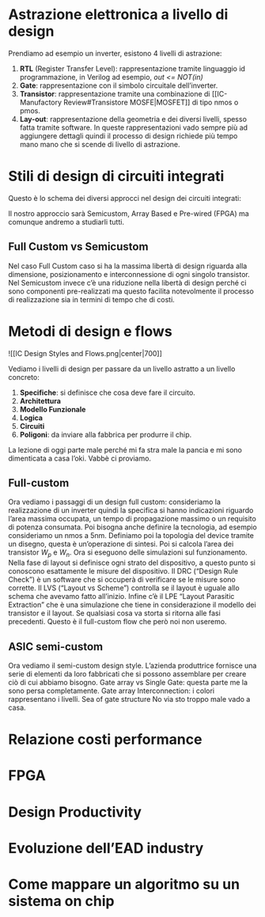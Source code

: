 # Astrazione elettronica a livello di design

Prendiamo ad esempio un inverter, esistono 4 livelli di astrazione:
1. **RTL** (Register Transfer Level): rappresentazione tramite linguaggio id programmazione, in Verilog ad esempio, *out <= NOT(in)*
2. **Gate**: rappresentazione con il simbolo circuitale dell’inverter.
3. **Transistor**: rappresentazione tramite una combinazione di [[IC-Manufactory Review#Transistore MOSFE|MOSFET]] di tipo nmos o pmos.
4. **Lay-out**: rappresentazione della geometria e dei diversi livelli, spesso fatta tramite software.
In queste rappresentazioni vado sempre più ad aggiungere dettagli quindi il processo di design richiede più tempo mano mano che si scende di livello di astrazione.
# Stili di design di circuiti integrati

Questo è lo schema dei diversi approcci nel design dei circuiti integrati: 

Il nostro approccio sarà Semicustom, Array Based e Pre-wired (FPGA) ma comunque andremo a studiarli tutti.

## Full Custom vs Semicustom

Nel caso Full Custom caso si ha la massima libertà di design riguarda alla dimensione, posizionamento e interconnessione di ogni singolo transistor.
Nel Semicustom invece c’è una riduzione nella libertà di design perché ci sono componenti pre-realizzati ma questo facilita notevolmente il processo di realizzazione sia in termini di tempo che di costi. 
# Metodi di design e flows

![[IC Design Styles and Flows.png|center|700]]

Vediamo i livelli di design per passare da un livello astratto a un livello concreto:
1. **Specifiche**: si definisce che cosa deve fare il circuito.
2. **Architettura**
3. **Modello Funzionale**
4. **Logica**
5. **Circuiti**
6. **Poligoni**: da inviare alla fabbrica per produrre il chip.

La lezione di oggi parte male perché mi fa stra male la pancia e mi sono dimenticata a casa l’oki. Vabbè ci proviamo. 

## Full-custom 

Ora vediamo i passaggi di un design full custom:
consideriamo la realizzazione di un inverter quindi la specifica si hanno indicazioni riguardo l’area massima occupata, un tempo di propagazione massimo o un requisito di potenza consumata. Poi bisogna anche definire la tecnologia, ad esempio consideriamo un nmos a 5nm. 
Definiamo poi la topologia del device tramite un disegno, questa è un’operazione di sintesi.
Poi si calcola l’area dei transistor $W_{p}$ e $W_{n}$.
Ora si eseguono delle simulazioni sul funzionamento. 
Nella fase di layout si definisce ogni strato del dispositivo, a questo punto si conoscono esattamente le misure del dispositivo. Il DRC (“Design Rule Check”) è un software che si occuperà di verificare se le misure sono corrette.
Il LVS (“Layout vs Scheme”) controlla se il layout è uguale allo schema che avevamo fatto all’inizio. 
Infine c’è il LPE “Layout Parasitic Extraction” che è una simulazione che tiene in considerazione il modello dei transistor e il layout. 
Se qualsiasi cosa va storta si ritorna alle fasi precedenti. 
Questo è il full-custom flow che però noi non useremo. 
## ASIC semi-custom

Ora vediamo il semi-custom design style. 
L’azienda produttrice fornisce una serie di elementi da loro fabbricati che si possono assemblare per creare ciò di cui abbiamo bisogno. 
Gate array vs Single Gate: questa parte me la sono persa completamente. 
Gate array Interconnection: i colori rappresentano i livelli. 
Sea of gate structure 
No via sto troppo male vado a casa.
# Relazione costi performance

# FPGA

# Design Productivity

# Evoluzione dell’EAD industry

# Come mappare un algoritmo su un sistema on chip
